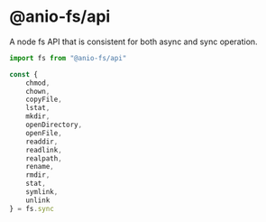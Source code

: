# @anio-fs/api

A node fs API that is consistent for both async and sync operation.

```js
import fs from "@anio-fs/api"

const {
	chmod,
	chown,
	copyFile,
	lstat,
	mkdir,
	openDirectory,
	openFile,
	readdir,
	readlink,
	realpath,
	rename,
	rmdir,
	stat,
	symlink,
	unlink
} = fs.sync
```
